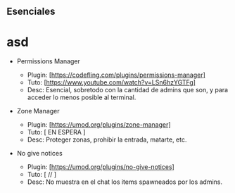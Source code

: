 ## Esenciales
# asd

* Permissions Manager 
  * Plugin: [https://codefling.com/plugins/permissions-manager]
  * Tuto:   [https://www.youtube.com/watch?v=LSn6hzYGTFg]
  * Desc:   Esencial, sobretodo con la cantidad de admins que son, y para acceder lo menos posible al terminal.
  
* Zone Manager
  * Plugin: [https://umod.org/plugins/zone-manager]
  * Tuto:   [ EN ESPERA ]
  * Desc:   Proteger zonas, prohibir la entrada, matarte, etc.
  
* No give notices
  * Plugin: [https://umod.org/plugins/no-give-notices]
  * Tuto:   [ // ]
  * Desc:   No muestra en el chat los items spawneados por los admins.
